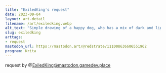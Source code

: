 ```yaml
---
title: "ExiledKing's request"
date: 2023-09-04
layout: art-detail
filename: /art/exiledking.webp
alt_text: "Simple drawing of a happy dog, who has a mix of dark and light fur. He has a big, slobbering tounge and is dreaming about a nice toy."
slug: exiledking
arttags:
- request
mastodon_url: https://mastodon.art/@redstrate/111008636606551962
program: Krita
---
```

request by @ExiledKing@mastodon.gamedev.place
